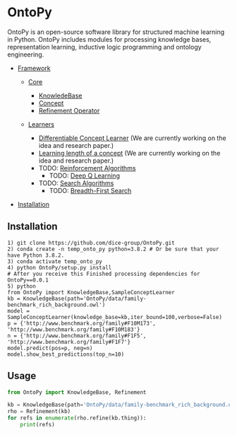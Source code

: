 # OntoPy

OntoPy is an open-source software library for structured machine learning in Python. OntoPy includes modules for processing knowledge bases, representation learning, inductive logic programming and ontology engineering.

- [Framework](#Framework)
    - [Core](#Knowledgebase)
        - [KnowledeBase](#Knowledgebase)
        - [Concept](#Concept)        
        - [Refinement Operator](#Refinements)
        
    - [Learners](#Learners)
        - [Differentiable Concept Learner](#dcl) (We are currently working on the idea and research paper.)
        - [Learning length of a concept](#length) (We are currently working on the idea and research paper.)
        - TODO: [Reinforcement Algorithms](#rl)
            - TODO: [Deep Q Learning](#dql)
        - TODO: [Search Algorithms](#search_algo)
            - TODO: [Breadth-First Search](#bfs)
        
- [Installation](#installation)

## Installation
```
1) git clone https://github.com/dice-group/OntoPy.git
2) conda create -n temp_onto_py python=3.8.2 # Or be sure that your have Python 3.8.2.
3) conda activate temp_onto_py
4) python OntoPy/setup.py install
# After you receive this Finished processing dependencies for OntoPy==0.0.1
5) python
from OntoPy import KnowledgeBase,SampleConceptLearner
kb = KnowledgeBase(path='OntoPy/data/family-benchmark_rich_background.owl')
model = SampleConceptLearner(knowledge_base=kb,iter_bound=100,verbose=False)
p = {'http://www.benchmark.org/family#F10M173', 'http://www.benchmark.org/family#F10M183'}
n = {'http://www.benchmark.org/family#F1F5', 'http://www.benchmark.org/family#F1F7'}
model.predict(pos=p, neg=n)
model.show_best_predictions(top_n=10)
```

## Usage

```python
from OntoPy import KnowledgeBase, Refinement

kb = KnowledgeBase(path='OntoPy/data/family-benchmark_rich_background.owl')
rho = Refinement(kb)
for refs in enumerate(rho.refine(kb.thing)):
    print(refs)
```

